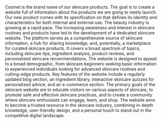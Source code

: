 Cosmet is the brand name of our skincare products. The goal is to create a website full of information about the products we are going to newly launch. Our new product comes with its specification on that defines its identity and characteristics for both internal and external use.
The beauty industry is growing at a rapid pace. The increasing awareness and interest in skincare routines and products have led to the development of a dedicated skincare website. The platform serves as a comprehensive source of skincare information, a hub for sharing knowledge, and, potentially, a marketplace for curated skincare products. It covers a broad spectrum of topics, including skincare tips,	ingredient analysis, product reviews, and personalized skincare recommendations.
The website is designed to appeal to a broad demographic, from skincare beginners seeking basic information to experienced individuals looking for advanced skincare
routines and cutting-edge products.	Key features of the website include a regularly updated blog section,	an ingredient	library, interactive skincare quizzes	for personalized advice, and an e-commerce section.
The primary goals of the skincare website are to educate visitors on various aspects of skincare, to promote safe and effective skincare practices,	and to create a community where skincare enthusiasts can engage, learn, and shop. The website aims to become a trusted resource in the skincare industry, combining in-depth knowledge, user-friendly design, and a personal touch to stand out in the competitive digital landscape.
